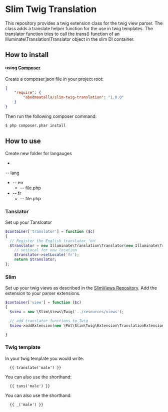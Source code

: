 # Slim Twig Translation

This repository provides a twig extension class for the twig view parser. 
The class adds a translate helper function  for the use in twig templates.
The translator function tries to call the trans() function of an 
Illuminate\Translation\Translator object in the slim DI container. 

## How to install

#### using [Composer](http://getcomposer.org/)

Create a composer.json file in your project root:
    
```json
{
    "require": {
        "abedmaatalla/slim-twig-translation": "1.0.0"
    }
}
```

Then run the following composer command:

```bash
$ php composer.phar install
```

## How to use

Create new folder for langauges 

+
-- lang
  + -- en
      + -- file.php
  + -- fr
      + -- file.php

### Tanslator 

Set up your Tansloator 

```php
$container['translator'] = function ($c)
{
  // Register the English translator 'en'
  $translator = new Illuminate\Translation\Translator(new Illuminate\Translation\FileLoader(new Illuminate\Filesystem\Filesystem(), __DIR__ . '/lang'), 'en');
    // setLocal for new location 
    $translator->setLocale('fr');
    return $translator;
};
```

### Slim

Set up your twig views as described in the [SlimViews Repository](https://github.com/codeguy/Slim-Views).
Add the extension to your parser extensions.

```php
$container['view'] = function ($c)
{
  $view = new \Slim\Views\Twig('../resources/views');

  // add translator functions to Twig
  $view->addExtension(new \Pmt\Slim\Twig\Extension\TranslationExtension($c->translator));

}
```

### Twig template

In your twig template you would write:

```
  {{ translate('male') }}
```
  
You can also use the shorthand:

```
  {{ tans('male') }}
```  

You can also use the shorthand:

```
  {{ _('male') }}
```
